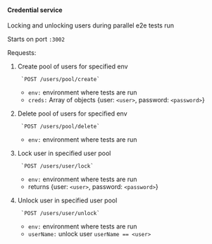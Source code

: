 #### Credential service
Locking and unlocking users during parallel e2e tests run

Starts on port `:3002`

Requests:

1. Create pool of users for specified env

        `POST /users/pool/create`

    * `env:` environment where tests are run
    * `creds:` Array of objects {user: `<user>`, password: `<password>`}

2. Delete pool of users for specified env

        `POST /users/pool/delete`

    * `env:` environment where tests are run

3. Lock user in specified user pool

        `POST /users/user/lock`

    * `env:` environment where tests are run
    * returns {user: `<user>`, password: `<password>`}

4. Unlock user in specified user pool

        `POST /users/user/unlock`

    * `env:` environment where tests are run
    * `userName:` unlock user `userName == <user>`